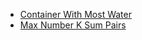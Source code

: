 * [Container With Most Water](./md/container_with_most_water.md)
* [Max Number K Sum Pairs](./md/max_number_k_sum_pairs.md)
